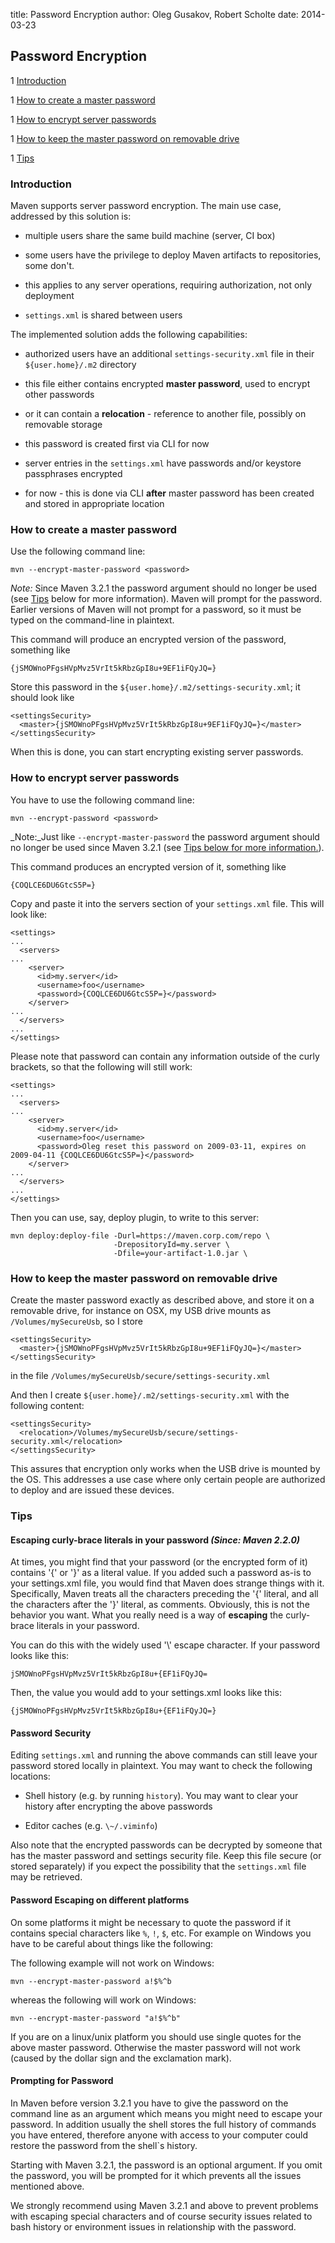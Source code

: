 title: Password Encryption
author: Oleg Gusakov, Robert Scholte
date: 2014-03-23

<!--
Licensed to the Apache Software Foundation (ASF) under one
or more contributor license agreements.  See the NOTICE file
distributed with this work for additional information
regarding copyright ownership.  The ASF licenses this file
to you under the Apache License, Version 2.0 (the
"License"); you may not use this file except in compliance
with the License.  You may obtain a copy of the License at

    http://www.apache.org/licenses/LICENSE-2.0

Unless required by applicable law or agreed to in writing,
software distributed under the License is distributed on an
"AS IS" BASIS, WITHOUT WARRANTIES OR CONDITIONS OF ANY
KIND, either express or implied.  See the License for the
specific language governing permissions and limitations
under the License.
-->

## Password Encryption

 1 [Introduction](#introduction)

 1 [How to create a master password](#how-to-create-a-master-password)

 1 [How to encrypt server passwords](#how-to-encrypt-server-passwords)

 1 [How to keep the master password on removable drive](#how-to-keep-the-master-password-on-removable-drive)

 1 [Tips](#tips)

### Introduction

 Maven supports server password encryption. The main use case, addressed by this solution is:

- multiple users share the same build machine (server, CI box)

- some users have the privilege to deploy Maven artifacts to repositories, some don't.

- this applies to any server operations, requiring authorization, not only deployment

- `settings.xml` is shared between users

 The implemented solution adds the following capabilities:

- authorized users have an additional `settings-security.xml` file in their `${user.home}/.m2` directory

- this file either contains encrypted **master password**, used to encrypt other passwords

- or it can contain a **relocation** - reference to another file, possibly on removable storage

- this password is created first via CLI for now

- server entries in the `settings.xml` have passwords and/or keystore passphrases encrypted

- for now - this is done via CLI **after** master password has been created and stored in appropriate location

### How to create a master password

 Use the following command line:

```
mvn --encrypt-master-password <password>
```

 _Note:_ Since Maven 3.2.1 the password argument should no longer be used (see [Tips](#tips) below for more information). Maven will prompt for the password. Earlier versions of Maven will not prompt for a password, so it must be typed on the command-line in plaintext.

 This command will produce an encrypted version of the password, something like

```
{jSMOWnoPFgsHVpMvz5VrIt5kRbzGpI8u+9EF1iFQyJQ=}
```

 Store this password in the `${user.home}/.m2/settings-security.xml`; it should look like

```
<settingsSecurity>
  <master>{jSMOWnoPFgsHVpMvz5VrIt5kRbzGpI8u+9EF1iFQyJQ=}</master>
</settingsSecurity>
```

 When this is done, you can start encrypting existing server passwords.

### How to encrypt server passwords

 You have to use the following command line:

```
mvn --encrypt-password <password>
```

 _Note:_Just like `--encrypt-master-password` the password argument should no longer be used since Maven 3.2.1 (see [Tips below for more information.](#tips)).

 This command produces an encrypted version of it, something like

```
{COQLCE6DU6GtcS5P=}
```

 Copy and paste it into the servers section of your `settings.xml` file. This will look like:

```
<settings>
...
  <servers>
...
    <server>
      <id>my.server</id>
      <username>foo</username>
      <password>{COQLCE6DU6GtcS5P=}</password>
    </server>
...
  </servers>
...
</settings>
```

 Please note that password can contain any information outside of the curly brackets, so that the following will still work:

```
<settings>
...
  <servers>
...
    <server>
      <id>my.server</id>
      <username>foo</username>
      <password>Oleg reset this password on 2009-03-11, expires on 2009-04-11 {COQLCE6DU6GtcS5P=}</password>
    </server>
...
  </servers>
...
</settings>
```

 Then you can use, say, deploy plugin, to write to this server:

```
mvn deploy:deploy-file -Durl=https://maven.corp.com/repo \
                       -DrepositoryId=my.server \
                       -Dfile=your-artifact-1.0.jar \
```

### How to keep the master password on removable drive

 Create the master password exactly as described above, and store it on a removable drive, for instance on OSX, my USB drive mounts as `/Volumes/mySecureUsb`, so I store

```
<settingsSecurity>
  <master>{jSMOWnoPFgsHVpMvz5VrIt5kRbzGpI8u+9EF1iFQyJQ=}</master>
</settingsSecurity>
```

 in the file `/Volumes/mySecureUsb/secure/settings-security.xml`

 And then I create `${user.home}/.m2/settings-security.xml` with the following content:

```
<settingsSecurity>
  <relocation>/Volumes/mySecureUsb/secure/settings-security.xml</relocation>
</settingsSecurity>
```

 This assures that encryption only works when the USB drive is mounted by the OS. This addresses a use case where only certain people are authorized to deploy and are issued these devices.

### Tips

#### Escaping curly-brace literals in your password _(Since: Maven 2.2.0)_

 At times, you might find that your password (or the encrypted form of it) contains '{' or '}' as a literal value. If you added such a password as-is to your settings.xml file, you would find that Maven does strange things with it. Specifically, Maven treats all the characters preceding the '{' literal, and all the characters after the '}' literal, as comments. Obviously, this is not the behavior you want. What you really need is a way of **escaping** the curly-brace literals in your password.

 You can do this with the widely used '\\' escape character. If your password looks like this:

```
jSMOWnoPFgsHVpMvz5VrIt5kRbzGpI8u+{EF1iFQyJQ=
```

 Then, the value you would add to your settings.xml looks like this:

```
{jSMOWnoPFgsHVpMvz5VrIt5kRbzGpI8u+{EF1iFQyJQ=}
```

#### Password Security

 Editing `settings.xml` and running the above commands can still leave your password stored locally in plaintext. You may want to check the following locations:

- Shell history (e.g. by running `history`). You may want to clear your history after encrypting the above passwords

- Editor caches (e.g. `\~/.viminfo`)

 Also note that the encrypted passwords can be decrypted by someone that has the master password and settings security file. Keep this file secure (or stored separately) if you expect the possibility that the `settings.xml` file may be retrieved.

#### Password Escaping on different platforms

 On some platforms it might be necessary to quote the password if it contains special characters like `%`, `!`, `$`, etc. For example on Windows you have to be careful about things like the following:

 The following example will not work on Windows:

```
mvn --encrypt-master-password a!$%^b
```

 whereas the following will work on Windows:

```
mvn --encrypt-master-password "a!$%^b"
```

 If you are on a linux/unix platform you should use single quotes for the above master password. Otherwise the master password will not work (caused by the dollar sign and the exclamation mark).

#### Prompting for Password

 In Maven before version 3.2.1 you have to give the password on the command line as an argument which means you might need to escape your password. In addition usually the shell stores the full history of commands you have entered, therefore anyone with access to your computer could restore the password from the shell`s history.

 Starting with Maven 3.2.1, the password is an optional argument. If you omit the password, you will be prompted for it which prevents all the issues mentioned above.

 We strongly recommend using Maven 3.2.1 and above to prevent problems with escaping special characters and of course security issues related to bash history or environment issues in relationship with the password.
